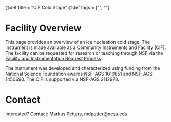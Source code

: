 @def title = "CIF Cold Stage"
@def tags = ["", ""]

# Facility Overview

This page provides an overview of an ice nucleation cold stage. The instrument is made available as a Community Instruments and Facility (CIF). The facility can be requested for research or teaching through NSF via the [Facility and Instrumentation Request Process](https://www.nsf.gov/pubs/2021/nsf21611/nsf21611.htm).  

The instrument was developed and characterized using funding from the National Science Foundation awards NSF-AGS 1010851 and NSF-AGS 1450690. The CIF is supported via NSF-AGS 2112978. 

# Contact

Interested? Contact: Markus Petters, [mdpetter@ncsu.edu](mailto:mdpetter@ncsu.edu).

